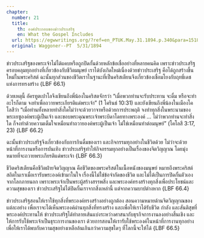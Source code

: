 ```yaml
---
chapter:
  number: 21
  title:
    th: องค์ประกอบของข่าวประเสริฐ
    en: What the Gospel Includes
  url: https://egwwritings.org/?ref=en_PTUK.May.31.1894.p.340&para=1518.5437
  original: Waggoner--PT  5/31/1894
---
```


ข่าวประเสริฐของพระเจ้าไม่ได้แคบหรือถูกปิดกั้นด้วยหลักข้อเชื่ออย่างที่หลายคนคิด เพราะข่าวประเสริฐครอบคลุมทุกอย่างที่เกี่ยวข้องกับชีวิตมนุษย์ เราได้บังเกิดใหม่เนื่องด้วยข่าวประเสริฐ คือได้ถูกสร้างขึ้นใหม่ในพระคริสต์ ฉะนั้นทุกส่วนของชีวิตเราในฐานะที่เป็นคริสเตียนจึงเกี่ยวข้องเชื่อมโยงกับฤทธิ์เดชแห่งการทรงสร้าง {LBF 66.1}

ด้วยเหตุนี้ อัครทูตเปาโลจึงเขียนถึงพี่น้องในคริสตจักรว่า “เมื่อพวกท่านจะรับประทาน จะดื่ม หรือจะทำอะไรก็ตาม จงทำเพื่อถวายพระเกียรติแด่พระเจ้า” (1 โครินธ์ 10:31) และยังเขียนถึงพี่น้องในเมืองโคโลสีว่า “เมื่อท่านทั้งหลายทำสิ่งใดไม่ว่าจะด้วยวาจาหรือด้วยการประพฤติ จงทำทุกสิ่งในพระนามของพระเยซูองค์พระผู้เป็นเจ้า และขอบพระคุณพระเจ้าพระบิดาโดยทางพระองค์ … ไม่ว่าพวกท่านจะทำสิ่งใด ก็จงทำด้วยความเต็มใจเหมือนทำถวายองค์พระผู้เป็นเจ้า ไม่ใช่เหมือนทำต่อมนุษย์” (โคโลสี 3:17, 23) {LBF 66.2}

ฉะนั้นข่าวประเสริฐจึงเกี่ยวข้องกับการกินดื่มของเรา และกิจกรรมทุกอย่างในชีวิตด้วย ไม่ว่าจะด้วยหน้าที่การงานหรือการบันเทิง ข่าวประเสริฐทำให้กิจกรรมทุกอย่างเป็นเรื่องของจิตวิญญาณ โดยมุ่งหมายที่จะถวายพระเกียรติแด่พระเจ้า {LBF 66.3}

ชีวิตคริสเตียนคือชีวิตฝ่ายจิตวิญญาณ คือชีวิตของพระคริสต์ในเนื้อหนังของมนุษย์ หมายถึงพระคริสต์สถิตในเราเมื่อเรารับพระองค์เข้ามาในใจ เรื่องนี้ไม่ใช่ข้อจำกัดของชีวิต และไม่ได้เป็นการปิดกั้นตัวเองจากโลกภายนอก เพราะพระเจ้าเป็นพระผู้สร้างสรรพสิ่ง และพระองค์ทรงสร้างทุกสิ่งเพื่อประโยชน์และความสุขของเรา ข่าวประเสริฐไม่ได้ปิดกั้นเราจากสิ่งเหล่านี้ แต่จากความบาปต่างหาก {LBF 66.4}

ข่าวประเสริฐสอนให้เราใช้ทุกสิ่งที่พระองค์ทรงสร้างอย่างถูกต้อง สอนความหมายด้านจิตวิญญาณของแต่ละอย่าง เพื่อเราจะได้เห็นพระองค์ผ่านทุกสิ่งที่ทรงสร้าง และเพื่อให้เราได้รับชีวิต กำลัง และสันติสุขที่พระองค์ประทานให้ ข่าวประเสริฐได้ทำลายเส้นแบ่งระหว่างศาสนากับธุรกิจการงานลงอย่างสิ้นเชิง และให้การรับใช้พระเจ้าเป็นธุระการงานของเรา ด้วยการสอนให้เรารับใช้พระองค์ในหน้าที่การงานทุกอย่าง เพื่อให้เราได้พบกับความสุขอย่างเหลือล้นเกินกว่าความสุขใดๆ ที่โลกนี้จะให้ได้ {LBF 66.5}
